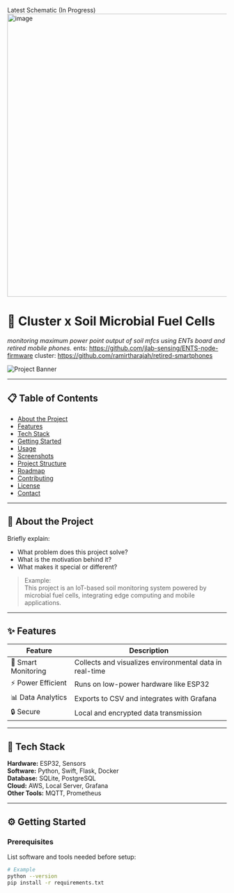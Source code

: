 
Latest Schematic (In Progress)
<img width="1511" height="648" alt="image" src="https://github.com/user-attachments/assets/8b241e8c-2337-44ac-a9c3-ac8c2e37b11a" />


# 🚀 Cluster x Soil Microbial Fuel Cells
_monitoring maximum power point output of soil mfcs using ENTs board and retired mobile phones._
ents: https://github.com/jlab-sensing/ENTS-node-firmware
cluster: https://github.com/ramirtharajah/retired-smartphones



![Project Banner](https://via.placeholder.com/1000x300?text=Project+Banner+Image)

---

## 📋 Table of Contents
- [About the Project](#-about-the-project)
- [Features](#-features)
- [Tech Stack](#-tech-stack)
- [Getting Started](#-getting-started)
- [Usage](#-usage)
- [Screenshots](#-screenshots)
- [Project Structure](#-project-structure)
- [Roadmap](#-roadmap)
- [Contributing](#-contributing)
- [License](#-license)
- [Contact](#-contact)

---

## 🧠 About the Project
Briefly explain:
- What problem does this project solve?
- What is the motivation behind it?
- What makes it special or different?

> Example:  
> This project is an IoT-based soil monitoring system powered by microbial fuel cells, integrating edge computing and mobile applications.

---

## ✨ Features
| Feature | Description |
|----------|-------------|
| 🌱 Smart Monitoring | Collects and visualizes environmental data in real-time |
| ⚡ Power Efficient | Runs on low-power hardware like ESP32 |
| 📊 Data Analytics | Exports to CSV and integrates with Grafana |
| 🔒 Secure | Local and encrypted data transmission |

---

## 🧰 Tech Stack
**Hardware:** ESP32, Sensors  
**Software:** Python, Swift, Flask, Docker  
**Database:** SQLite, PostgreSQL  
**Cloud:** AWS, Local Server, Grafana  
**Other Tools:** MQTT, Prometheus

---

## ⚙️ Getting Started

### Prerequisites
List software and tools needed before setup:
```bash
# Example
python --version
pip install -r requirements.txt
